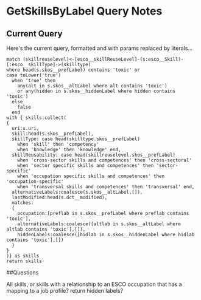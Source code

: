 
# GetSkillsByLabel Query Notes

## Current Query

Here's the current query, formatted and with params replaced by literals...

```
match (skillreuselevel)<-[esco__skillReuseLevel]-(s:esco__Skill)-[:esco__skillType]->(skilltype)
where head(s.skos__prefLabel) contains 'toxic' or 
case toLower('true')
  when 'true' then
    any(alt in s.skos__altLabel where alt contains 'toxic')
    or any(hidden in s.skos__hiddenLabel where hidden contains 'toxic')
  else
    false
  end
with { skills:collect(
{
  uri:s.uri,
  skill:head(s.skos__prefLabel),
  skillType: case head(skilltype.skos__prefLabel)
    when 'skill' then 'competency'
    when 'knowledge' then 'knowledge' end,
  skillReusability: case head(skillreuselevel.skos__prefLabel)
    when 'cross-sector skills and competences' then 'cross-sectoral'
    when 'sector specific skills and competences' then 'sector-specific'
    when 'occupation specific skills and competences' then 'occupation-specific'
    when 'transversal skills and competences' then 'transversal' end,
  alternativeLabels:coalesce(s.skos__altLabel,[]),
  lastModified:head(s.dct__modified),
  matches:
  {
    occupation:[preflab in s.skos__prefLabel where preflab contains 'toxic'],
    alternativeLabels:coalesce([altlab in s.skos__altLabel where altlab contains 'toxic'],[]),
    hiddenLabels:coalesce([hidlab in s.skos__hiddenLabel where hidlab contains 'toxic'],[])
  }
}
)} as skills 
return skills
```

##Questions

All skills, or skills with a relationship to an ESCO occupation that has a mapping to a job profile?
return hidden labels?